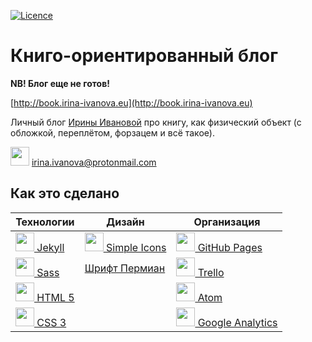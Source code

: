 [![Licence](https://img.shields.io/badge/License-MIT-yellow.svg)](LICENSE)

# Книго-ориентированный блог

**NB! Блог еще не готов!**

[http://book.irina-ivanova.eu](http://book.irina-ivanova.eu)

Личный блог [Ирины Ивановой](https://irina-ivanova.gitlab.io) про книгу, как физический объект (с обложкой, переплётом, форзацем и всё такое).

<img src="https://simpleicons.org/icons/protonmail.svg" width="30"> [irina.ivanova@protonmail.com](mailto:irina.ivanova@protonmail.com)

## Как это сделано

| **Технологии** | **Дизайн** | **Организация** |
| -------------- | ---------- | --------------- |
| [<img src="https://simpleicons.org/icons/jekyll.svg" width="30"> Jekyll](https://jekyllrb.com) | [<img src="https://simpleicons.org/icons/simpleicons.svg" width="30"> Simple Icons](https://simpleicons.org) | [<img src="https://simpleicons.org/icons/github.svg" width="30"> GitHub Pages](https://pages.github.com) |
| [<img src="https://simpleicons.org/icons/sass.svg" width="30"> Sass](http://sass-lang.com) | [Шрифт Пермиан](https://www.artlebedev.ru/perm/permian/) | [<img src="https://simpleicons.org/icons/trello.svg" width="30"> Trello](https://trello.com) |
| [<img src="https://simpleicons.org/icons/html5.svg" width="30"> HTML 5](https://www.w3.org/TR/html5/) | | [<img src="https://simpleicons.org/icons/atom.svg" width="30"> Atom](https://atom.io) |
| [<img src="https://simpleicons.org/icons/css3.svg" width="30"> CSS 3](https://www.w3schools.com/css/css3_intro.asp) | | [<img src="https://simpleicons.org/icons/googleanalytics.svg" width="30"> Google Analytics](http://analytics.google.com) |

